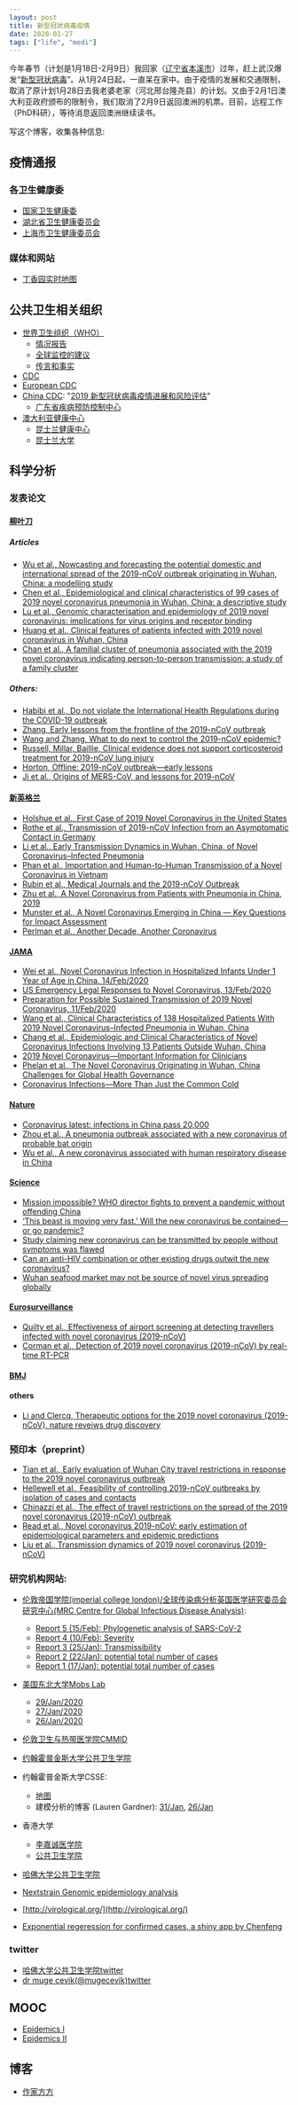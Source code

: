 ```yaml
---
layout: post
title: 新型冠状病毒疫情
date: 2020-01-27
tags: ["life", "medi"]
---
```


今年春节（计划是1月18日-2月9日）我回家（[辽宁省本溪市](https://zh.wikipedia.org/zh-hans/%E6%9C%AC%E6%BA%AA%E5%B8%82)）过年，赶上武汉爆发“[新型冠状病毒](https://zh.wikipedia.org/wiki/2019%EF%BC%8D2020%E5%B9%B4%E6%96%B0%E5%9E%8B%E5%86%A0%E7%8B%80%E7%97%85%E6%AF%92%E8%82%BA%E7%82%8E%E4%BA%8B%E4%BB%B6)”。从1月24日起，一直呆在家中。由于疫情的发展和交通限制，取消了原计划1月28日去我老婆老家（河北邢台隆尧县）的计划。又由于2月1日澳大利亚政府颁布的限制令，我们取消了2月9日返回澳洲的机票。目前，远程工作（PhD科研），等待消息返回澳洲继续读书。

写这个博客，收集各种信息:

## 疫情通报

### 各卫生健康委

- [国家卫生健康委](http://www.nhc.gov.cn/xcs/yqtb/list_gzbd.shtml)
- [湖北省卫生健康委员会](http://wjw.hubei.gov.cn/fbjd/dtyw/)
- [上海市卫生健康委员会](http://wsjkw.sh.gov.cn/xwfb/index.html)

### 媒体和网站

- [丁香园实时地图](https://3g.dxy.cn/newh5/view/pneumonia)

## 公共卫生相关组织

- [世界卫生组织（WHO）](https://www.who.int/emergencies/diseases/novel-coronavirus-2019)
	- [情况报告](https://www.who.int/emergencies/diseases/novel-coronavirus-2019/situation-reports/)
	- [全球监控的建议](https://www.who.int/publications-detail/global-surveillance-for-human-infection-with-novel-coronavirus-(2019-ncov))
	- [传言和事实](https://www.who.int/zh/emergencies/diseases/novel-coronavirus-2019/advice-for-public/myth-busters)
- [CDC](https://www.cdc.gov/coronavirus/2019-ncov/about/index.html)
- [European CDC](https://www.ecdc.europa.eu/en/novel-coronavirus-china)
- [China CDC](http://www.chinacdc.cn/jkzt/crb/zl/szkb_11803/): "[2019 新型冠状病毒疫情进展和风险评估](http://www.chinacdc.cn/jkzt/crb/zl/szkb_11803/jszl_11811/202001/P020200127544648420736.pdf)"
	- [广东省疾病预防控制中心](http://cdcp.gd.gov.cn/)
- [澳大利亚健康中心](https://www.health.gov.au/health-topics/novel-coronavirus-2019-ncov)
	- [昆士兰健康中心](http://conditions.health.qld.gov.au/HealthCondition/condition/14/217/838/novel-coronavirus)
	- [昆士兰大学](https://about.uq.edu.au/coronavirus-advice-uq-community)

## 科学分析

### 发表论文

#### [柳叶刀](https://www.thelancet.com/coronavirus)

##### Articles

- [Wu et al., Nowcasting and forecasting the potential domestic and international spread of the 2019-nCoV outbreak originating in Wuhan, China: a modelling study](https://www.thelancet.com/journals/lancet/article/PIIS0140-6736(20)30260-9/fulltext)
- [Chen et al., Epidemiological and clinical characteristics of 99 cases of 2019 novel coronavirus pneumonia in Wuhan, China: a descriptive study](https://www.thelancet.com/journals/lancet/article/PIIS0140-6736(20)30211-7/fulltext)
- [Lu et al., Genomic characterisation and epidemiology of 2019 novel coronavirus: implications for virus origins and receptor binding](https://www.thelancet.com/journals/lancet/article/PIIS0140-6736(20)30251-8/fulltext)
- [Huang et al., Clinical features of patients infected with 2019 novel coronavirus in Wuhan, China](https://www.thelancet.com/journals/lancet/article/PIIS0140-6736(20)30183-5/fulltext)
- [Chan et al., A familial cluster of pneumonia associated with the 2019 novel coronavirus indicating person-to-person transmission: a study of a family cluster](https://www.thelancet.com/journals/lancet/article/PIIS0140-6736(20)30154-9/fulltext)

##### Others:

- [Habibi et al., Do not violate the International Health Regulations during the COVID-19 outbreak](https://www.thelancet.com/journals/lancet/article/PIIS0140-6736(20)30373-1/fulltext)
- [Zhang, Early lessons from the frontline of the 2019-nCoV outbreak](https://www.thelancet.com/journals/lancet/article/PIIS0140-6736(20)30356-1/fulltext)
- [Wang and Zhang, What to do next to control the 2019-nCoV epidemic?](https://www.thelancet.com/action/showPdf?pii=S0140-6736%2820%2930300-7)
- [Russell, Millar, Baillie, Clinical evidence does not support corticosteroid treatment
for 2019-nCoV lung injury](https://www.thelancet.com/pb-assets/Lancet/pdfs/coronavirus/S0140673620303172.pdf)
- [Horton, Offline: 2019-nCoV outbreak—early lessons](https://www.thelancet.com/journals/lancet/article/PIIS0140-6736(20)30212-9/fulltext)
- [Ji et al., Origins of MERS-CoV, and lessons for 2019-nCoV](https://www.thelancet.com/journals/lanplh/article/PIIS2542-5196(20)30032-2/fulltext)

#### [新英格兰](https://www.nejm.org/coronavirus)
- [Holshue et al., First Case of 2019 Novel Coronavirus in the United States](https://www.nejm.org/doi/full/10.1056/NEJMoa2001191?query=featured_coronavirus)
- [Rothe et al., Transmission of 2019-nCoV Infection from an Asymptomatic Contact in Germany](https://www.nejm.org/doi/full/10.1056/NEJMc2001468)
- [Li et al., Early Transmission Dynamics in Wuhan, China, of Novel Coronavirus–Infected Pneumonia](https://www.nejm.org/doi/full/10.1056/NEJMoa2001316)
- [Phan et al., Importation and Human-to-Human Transmission of a Novel Coronavirus in Vietnam](https://www.nejm.org/doi/full/10.1056/NEJMc2001272)
- [Rubin et al., Medical Journals and the 2019-nCoV Outbreak](https://www.nejm.org/doi/full/10.1056/NEJMe2001329?query=featured_coronavirus)
- [Zhu et al., A Novel Coronavirus from Patients with Pneumonia in China, 2019](https://www.nejm.org/doi/full/10.1056/NEJMoa2001017)
- [Munster et al., A Novel Coronavirus Emerging in China — Key Questions for Impact Assessment](https://www.nejm.org/doi/full/10.1056/NEJMp2000929?query=featured_coronavirus)
- [Perlman et al., Another Decade, Another Coronavirus](https://www.nejm.org/doi/full/10.1056/NEJMe2001126?query=featured_coronavirus)

#### [JAMA](https://jamanetwork.com/journals/jama/pages/coronavirus-alert)

- [Wei et al., Novel Coronavirus Infection in Hospitalized Infants Under 1 Year of Age in China, 14/Feb/2020](https://jamanetwork.com/journals/jama/fullarticle/2761659)
- [US Emergency Legal Responses to Novel Coronavirus, 13/Feb/2020](https://jamanetwork.com/journals/jama/fullarticle/2761556)
- [Preparation for Possible Sustained Transmission of 2019 Novel Coronavirus, 11/Feb/2020](https://jamanetwork.com/journals/jama/fullarticle/2761285)
- [Wang et al., Clinical Characteristics of 138 Hospitalized Patients With 2019 Novel Coronavirus–Infected Pneumonia in Wuhan, China](https://jamanetwork.com/journals/jama/fullarticle/2761044)
- [Chang et al., Epidemiologic and Clinical Characteristics of Novel Coronavirus Infections Involving 13 Patients Outside Wuhan, China](https://jamanetwork.com/journals/jama/fullarticle/2761043)
- [2019 Novel Coronavirus—Important Information for Clinicians](https://jamanetwork.com/journals/jama/fullarticle/2760782)
- [Phelan et al., The Novel Coronavirus Originating in Wuhan, China
Challenges for Global Health Governance](https://jamanetwork.com/journals/jama/fullarticle/2760500)
- [Coronavirus Infections—More Than Just the Common Cold](https://jamanetwork.com/journals/jama/fullarticle/2759815)

#### [Nature](https://www.nature.com/collections/hajgidghjb)

- [Coronavirus latest: infections in China pass 20,000](https://www.nature.com/articles/d41586-020-00154-w)
- [Zhou et al., A pneumonia outbreak associated with a new coronavirus of probable bat origin](https://www.nature.com/articles/s41586-020-2012-7)
- [Wu et al., A new coronavirus associated with human respiratory disease in China](https://www.nature.com/articles/s41586-020-2008-3)

#### [Science](https://www.sciencemag.org/tags/coronavirus)

- [Mission impossible? WHO director fights to prevent a pandemic without offending China](https://www.sciencemag.org/news/2020/02/mission-impossible-who-director-fights-prevent-pandemic-without-offending-china?utm_source=Nature+Briefing&utm_campaign=8d77fd0d49-briefing-dy-20200211&utm_medium=email&utm_term=0_c9dfd39373-8d77fd0d49-43744165)
- [‘This beast is moving very fast.’ Will the new coronavirus be contained—or go pandemic?](https://www.sciencemag.org/news/2020/02/beast-moving-very-fast-will-new-coronavirus-be-contained-or-go-pandemic)
- [Study claiming new coronavirus can be transmitted by people without symptoms was flawed](https://www.sciencemag.org/news/2020/02/paper-non-symptomatic-patient-transmitting-coronavirus-wrong)
- [Can an anti-HIV combination or other existing drugs outwit the new coronavirus?](https://www.sciencemag.org/news/2020/01/can-anti-hiv-combination-or-other-existing-drugs-outwit-new-coronavirus)
- [Wuhan seafood market may not be source of novel virus spreading globally](https://www.sciencemag.org/news/2020/01/wuhan-seafood-market-may-not-be-source-novel-virus-spreading-globally)

#### [Eurosurveillance](https://www.eurosurveillance.org/content/2019-ncov)

- [Quilty et al., Effectiveness of airport screening at detecting travellers infected with novel coronavirus (2019-nCoV)](https://www.eurosurveillance.org/content/10.2807/1560-7917.ES.2020.25.5.2000080)
- [Corman et al., Detection of 2019 novel coronavirus (2019-nCoV) by real-time RT-PCR](https://www.eurosurveillance.org/content/10.2807/1560-7917.ES.2020.25.3.2000045)

#### [BMJ](https://www.bmj.com/coronavirus)


#### others

- [Li and Clercq, Therapeutic options for the 2019 novel coronavirus (2019-nCoV), nature reveiws drug discovery](https://www.nature.com/articles/d41573-020-00016-0)

### 预印本（preprint）

- [Tian et al., Early evaluation of Wuhan City travel restrictions in response to the 2019 novel coronavirus outbreak](https://www.medrxiv.org/content/10.1101/2020.01.30.20019844v2)
- [Hellewell et al., Feasibility of controlling 2019-nCoV outbreaks by isolation of cases and contacts](https://www.medrxiv.org/content/10.1101/2020.02.08.20021162v1)
- [Chinazzi et al., The effect of travel restrictions on the spread of the 2019 novel coronavirus (2019-nCoV) outbreak](https://www.medrxiv.org/content/10.1101/2020.02.09.20021261v1)
- [Read et al., Novel coronavirus 2019-nCoV: early estimation of epidemiological parameters and
epidemic predictions](https://www.medrxiv.org/content/10.1101/2020.01.23.20018549v2)
- [Liu et al., Transmission dynamics of 2019 novel coronavirus (2019-nCoV)](https://www.biorxiv.org/content/10.1101/2020.01.25.919787v1)

### 研究机构网站:
- [伦敦帝国学院(imperial college london)/全球传染病分析英国医学研究委员会研究中心(MRC Centre for Global Infectious Disease Analysis)](http://www.imperial.ac.uk/mrc-global-infectious-disease-analysis/news--wuhan-coronavirus/): 
	- [Report 5 (15/Feb): Phylogenetic analysis of SARS-CoV-2](https://www.imperial.ac.uk/media/imperial-college/medicine/sph/ide/gida-fellowships/Imperial-College---COVID-19---genetic-analysis-FINAL.pdf)
	- [Report 4 (10/Feb): Severity](https://www.imperial.ac.uk/mrc-global-infectious-disease-analysis/news--wuhan-coronavirus/)
	- [Report 3 (25/Jan): Transmissibility](https://www.imperial.ac.uk/media/imperial-college/medicine/sph/ide/gida-fellowships/Imperial-2019-nCoV-transmissibility.pdf)
	- [Report 2 (22/Jan): potential total number of cases](https://www.imperial.ac.uk/media/imperial-college/medicine/sph/ide/gida-fellowships/2019-nCoV-outbreak-report-22-01-2020.pdf)
	- [Report 1 (17/Jan): potential total number of cases](https://www.imperial.ac.uk/media/imperial-college/medicine/sph/ide/gida-fellowships/2019-nCoV-outbreak-report-17-01-2020.pdf)
- [美国东北大学Mobs Lab](https://www.mobs-lab.org/2019ncov.html)
	- [29/Jan/2020](https://www.mobs-lab.org/uploads/6/7/8/7/6787877/wuhan_novel_coronavirus_jan29.pdf)
	- [27/Jan/2020](https://www.mobs-lab.org/uploads/6/7/8/7/6787877/wuhan_novel_coronavirus_jan27.pdf)
	- [26/Jan/2020](https://www.mobs-lab.org/uploads/6/7/8/7/6787877/wuhan_novel_coronavirus_jan26.pdf)
- [伦敦卫生与热带医学院CMMID](https://cmmid.github.io/ncov)
- [约翰霍普金斯大学公共卫生学院](http://www.centerforhealthsecurity.org/resources/COVID-19/index.html)
- 约翰霍普金斯大学CSSE: 
	- [地图](https://gisanddata.maps.arcgis.com/apps/opsdashboard/index.html#/bda7594740fd40299423467b48e9ecf6)
	- 建模分析的博客 (Lauren Gardner): [31/Jan](https://systems.jhu.edu/research/public-health/ncov-model-2/), [26/Jan](https://systems.jhu.edu/research/public-health/ncov-model/)
- 香港大学
	- [李嘉诚医学院](http://www.med.hku.hk/The-Latest-from-HKUMed-on-COVID-19)
	- [公共卫生学院](https://sph.hku.hk/en/about-us/divisioncentreunit/who-collaborating-centre-for-infectious-disease-epidemiology-and-control/2019-ncov)

- [哈佛大学公共卫生学院](https://www.hsph.harvard.edu/news/hsph-in-the-news/the-latest-on-the-coronavirus/)
- [Nextstrain Genomic epidemiology analysis](https://nextstrain.org/ncov)
- [http://virological.org/](http://virological.org/)
- [Exponential regeression for confirmed cases, a shiny app by Chenfeng](https://cchen.shinyapps.io/2019_nCoV/)

### twitter

- [哈佛大学公共卫生学院twitter](https://twitter.com/CCDD_HSPH/status/1222257431230631936)
- [dr muge cevik(@mugecevik)twitter](https://twitter.com/mugecevik/status/1221020657242333184)

## MOOC

- [Epidemics I](https://www.edx.org/course/epidemics-i)
- [Epidemics II](https://www.edx.org/course/epidemics-ii)

## 博客

- [作家方方](http://fangfang.blog.caixin.com/)